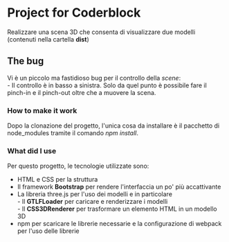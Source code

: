 # Project for Coderblock

Realizzare una scena 3D che consenta di visualizzare due modelli (contenuti nella cartella <strong>dist</strong>)

## The bug

Vi è un piccolo ma fastidioso bug per il controllo della <i>scene</i>: <br>
    - Il controllo è in basso a sinistra. Solo da quel punto è possibile fare il pinch-in e il pinch-out oltre che a muovere la scena.

### How to make it work

Dopo la clonazione del progetto, l'unica cosa da installare è il pacchetto di node_modules tramite il comando <i>npm install</i>.

### What did I use

Per questo progetto, le tecnologie utilizzate sono:
<ul>

<li>
    HTML e CSS per la struttura
</li>
<li>
    Il framework <strong>Bootstrap</strong> per rendere l'interfaccia un po' più accattivante
</li>
<li>
    La libreria three.js per l'uso dei modelli e in particolare <br>
        - Il <strong>GTLFLoader</strong> per caricare e renderizzare i modelli <br>
        - Il <strong>CSS3DRenderer</strong> per trasformare un elemento HTML in un modello 3D <br>
</li>
<li>
    npm per scaricare le librerie necessarie e la configurazione di webpack per l'uso delle librerie
</li>

</ul>